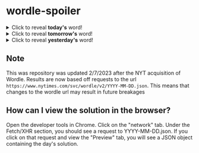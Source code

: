 # wordle-spoiler

<details>
  <summary>Click to reveal <b>today's</b> word!</summary>
  <br>
  <b> tithe </b>
</details>

<details>
  <summary>Click to reveal <b>tomorrow's</b> word!</summary>
  <br>
  <b> facet </b>
</details>

<details>
  <summary>Click to reveal <b>yesterday's</b> word!</summary>
  <br>
  <b> shank </b>
</details>

## Note
This was repository was updated 2/7/2023 after the NYT acquisition of Wordle. Results are now based off requests to the url `https://www.nytimes.com/svc/wordle/v2/YYYY-MM-DD.json`. This means that changes to the wordle url may result in future breakages

## How can I view the solution in the browser?
Open the developer tools in Chrome. Click on the "network" tab. Under the Fetch/XHR section, you should see a request to YYYY-MM-DD.json. If you click on that request and view the "Preview" tab, you will see a JSON object containing the day's solution.